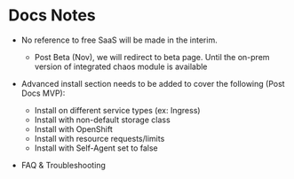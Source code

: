 # Docs Notes
 
 
 
- No reference to free SaaS will be made in the interim. 
  - Post Beta (Nov), we will redirect to beta page. Until the on-prem version of integrated chaos module is available
  
- Advanced install section needs to be added to cover the following (Post Docs MVP): 

  - Install on different service types (ex: Ingress)
  - Install with non-default storage class
  - Install with OpenShift
  - Install with resource requests/limits 
  - Install with Self-Agent set to false

- FAQ & Troubleshooting 
